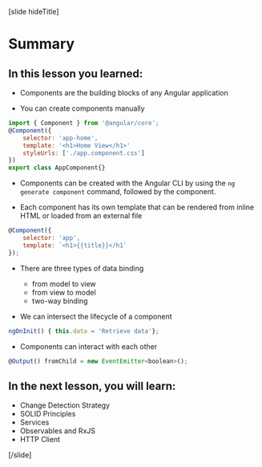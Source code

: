 [slide hideTitle]

# Summary

## In this lesson you learned:

- Components are the building blocks of any Angular application


- You can create components manually

```js
import { Component } from '@angular/core';
@Component({
    selector: 'app-home',
    template: '<h1>Home View</h1>'
    styleUrls: ['./app.component.css']
})
export class AppComponent{}
```

- Components can be created with the Angular CLI by using the `ng generate component` command, followed by the component.

- Each component has its own template that can be rendered from inline HTML or loaded from an external file

```js
@Component({ 
    selector: 'app', 
    template: `<h1>{{title}}</h1`
});
```

- There are three types of data binding
    - from model to view
    - from view to model
    - two-way binding
    
- We can intersect the lifecycle of a component

```js
ngOnInit() { this.data = 'Retrieve data'};
```

- Components can interact with each other

```js
@Output() fromChild = new EventEmitter<boolean>();
```

## In the next lesson, you will learn:

- Change Detection Strategy​
- SOLID Principles​
- Services​
- Observables and RxJS​
- HTTP Client

[/slide]
